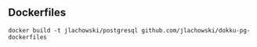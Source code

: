 Dockerfiles
-----------

```
docker build -t jlachowski/postgresql github.com/jlachowski/dokku-pg-dockerfiles
```
